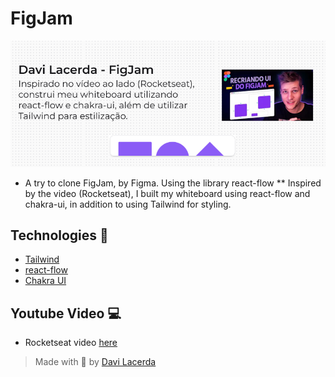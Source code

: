 # FigJam

![Banner](https://github.com/DaviLacerda/figma-jam-clone/blob/main/readme/banner_figjam.png)
 
* A try to clone FigJam, by Figma. Using the library react-flow
** Inspired by the video (Rocketseat), I built my whiteboard using react-flow and chakra-ui, in addition to using Tailwind for styling.

## Technologies 👾

* [Tailwind](https://tailwindcss.com/)
* [react-flow](https://reactflow.dev/)
* [Chakra UI](https://chakra-ui.com/)

## Youtube Video 💻

* Rocketseat video [here](https://www.youtube.com/watch?v=J3vbTM21uDs) 

> Made with 💜 by [Davi Lacerda](https://github.com/davilacerda)